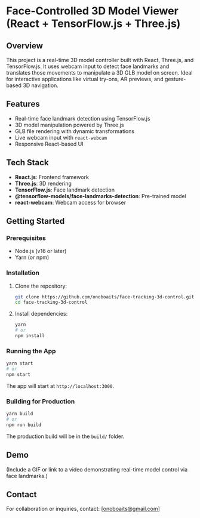 # Face-Controlled 3D Model Viewer (React + TensorFlow\.js + Three.js)

## Overview

This project is a real-time 3D model controller built with React, Three.js, and TensorFlow\.js. It uses webcam input to detect face landmarks and translates those movements to manipulate a 3D GLB model on screen. Ideal for interactive applications like virtual try-ons, AR previews, and gesture-based 3D navigation.

## Features

- Real-time face landmark detection using TensorFlow\.js
- 3D model manipulation powered by Three.js
- GLB file rendering with dynamic transformations
- Live webcam input with `react-webcam`
- Responsive React-based UI

## Tech Stack

- **React.js**: Frontend framework
- **Three.js**: 3D rendering
- **TensorFlow\.js**: Face landmark detection
- **@tensorflow-models/face-landmarks-detection**: Pre-trained model
- **react-webcam**: Webcam access for browser

## Getting Started

### Prerequisites

- Node.js (v16 or later)
- Yarn (or npm)

### Installation

1. Clone the repository:
   ```bash
   git clone https://github.com/onoboaits/face-tracking-3d-control.git
   cd face-tracking-3d-control
   ```
2. Install dependencies:
   ```bash
   yarn
   # or
   npm install
   ```

### Running the App

```bash
yarn start
# or
npm start
```

The app will start at `http://localhost:3000`.

### Building for Production

```bash
yarn build
# or
npm run build
```

The production build will be in the `build/` folder.


## Demo

(Include a GIF or link to a video demonstrating real-time model control via face landmarks.)

## Contact

For collaboration or inquiries, contact: [onoboaits@gmail.com]

